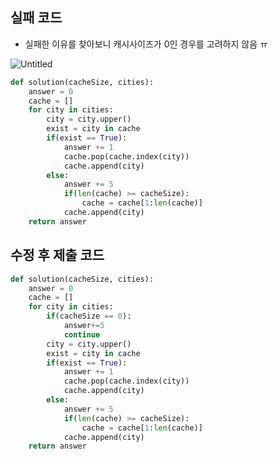 ## 실패 코드

- 실패한 이유를 찾아보니 캐시사이즈가 0인 경우를 고려하지 않음 ㅠ

![Untitled](https://s3-us-west-2.amazonaws.com/secure.notion-static.com/dc69544b-0d71-43ec-aedc-98535cc4dcbf/Untitled.png)

```python
def solution(cacheSize, cities):
    answer = 0
    cache = []
    for city in cities:
        city = city.upper()
        exist = city in cache
        if(exist == True):
            answer += 1
            cache.pop(cache.index(city))
            cache.append(city)
        else:
            answer += 5
            if(len(cache) >= cacheSize):
                cache = cache[1:len(cache)]
            cache.append(city)
    return answer
```

## 수정 후 제출 코드

```python
def solution(cacheSize, cities):
    answer = 0
    cache = []
    for city in cities:
        if(cacheSize == 0):
            answer+=5
            continue
        city = city.upper()
        exist = city in cache
        if(exist == True):
            answer += 1
            cache.pop(cache.index(city))
            cache.append(city)
        else:
            answer += 5
            if(len(cache) >= cacheSize):
                cache = cache[1:len(cache)]
            cache.append(city)
    return answer
```